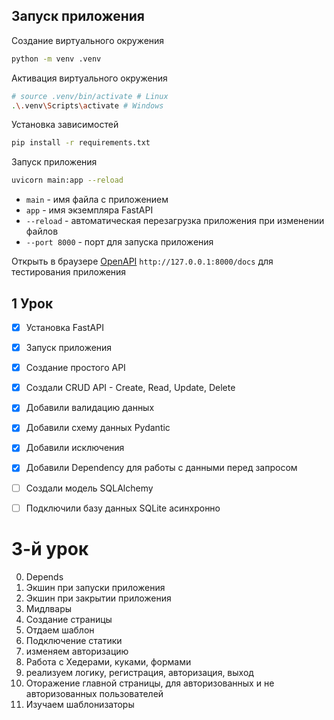 ## Запуск приложения

Создание виртуального окружения

```bash
python -m venv .venv
```

Активация виртуального окружения

```bash
# source .venv/bin/activate # Linux
.\.venv\Scripts\activate # Windows
```

Установка зависимостей

```bash
pip install -r requirements.txt
```

Запуск приложения

```bash
uvicorn main:app --reload
```

- `main` - имя файла с приложением
- `app` - имя экземпляра FastAPI
- `--reload` - автоматическая перезагрузка приложения при изменении файлов
- `--port 8000` - порт для запуска приложения

Открыть в браузере  [OpenAPI](http://127.0.0.1:8000/docs) `http://127.0.0.1:8000/docs` для тестирования приложения

## 1 Урок

- [X] Установка FastAPI
- [X] Запуск приложения
- [X] Создание простого API
- [X] Создали CRUD API - Create, Read, Update, Delete
- [X] Добавили валидацию данных
- [X] Добавили схему данных  Pydantic
- [X] Добавили исключения
- [X] Добавили Dependency для работы с данными перед запросом
- [ ] Создали модель SQLAlchemy
- [ ] Подключили базу данных SQLite асинхронно



# 3-й урок

0. Depends
1. Экшин при запуски приложения
2. Экшин при закрытии приложения
3. Мидлвары
4. Создание страницы
5. Отдаем шаблон
6. Подключение статики
7. изменяем авторизацию
8. Работа с Хедерами, куками, формами
9. реализуем логику, регистрация, авторизация, выход
10. Оторажение главной страницы, для авторизованных и не авторизованных пользователей
11. Изучаем шаблонизаторы
